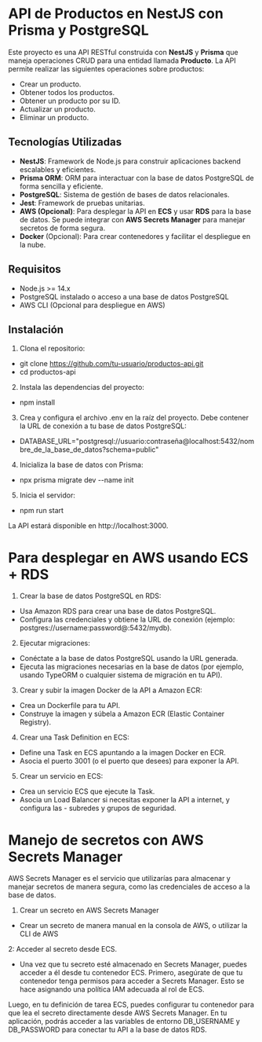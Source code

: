 # API de Productos en NestJS con Prisma y PostgreSQL

Este proyecto es una API RESTful construida con **NestJS** y **Prisma** que maneja operaciones CRUD para una entidad llamada **Producto**. La API permite realizar las siguientes operaciones sobre productos:

- Crear un producto.
- Obtener todos los productos.
- Obtener un producto por su ID.
- Actualizar un producto.
- Eliminar un producto.

## Tecnologías Utilizadas

- **NestJS**: Framework de Node.js para construir aplicaciones backend escalables y eficientes.
- **Prisma ORM**: ORM para interactuar con la base de datos PostgreSQL de forma sencilla y eficiente.
- **PostgreSQL**: Sistema de gestión de bases de datos relacionales.
- **Jest**: Framework de pruebas unitarias.
- **AWS (Opcional)**: Para desplegar la API en **ECS** y usar **RDS** para la base de datos. Se puede integrar con **AWS Secrets Manager** para manejar secretos de forma segura.
- **Docker** (Opcional): Para crear contenedores y facilitar el despliegue en la nube.

## Requisitos

- Node.js >= 14.x
- PostgreSQL instalado o acceso a una base de datos PostgreSQL
- AWS CLI (Opcional para despliegue en AWS)

## Instalación

1. Clona el repositorio:

 -  git clone https://github.com/tu-usuario/productos-api.git
 -  cd productos-api

2. Instala las dependencias del proyecto:

- npm install

3. Crea y configura el archivo .env en la raíz del proyecto. Debe contener la URL de conexión a tu base de datos PostgreSQL:

- DATABASE_URL="postgresql://usuario:contraseña@localhost:5432/nombre_de_la_base_de_datos?schema=public"

4. Inicializa la base de datos con Prisma:

- npx prisma migrate dev --name init

5. Inicia el servidor:

- npm run start

La API estará disponible en http://localhost:3000.

# Para desplegar en AWS usando ECS + RDS
1. Crear la base de datos PostgreSQL en RDS:
- Usa Amazon RDS para crear una base de datos PostgreSQL.
- Configura las credenciales y obtiene la URL de conexión (ejemplo: postgres://username:password@<rds-endpoint>:5432/mydb).
2. Ejecutar migraciones:
- Conéctate a la base de datos PostgreSQL usando la URL generada.
- Ejecuta las migraciones necesarias en la base de datos (por ejemplo, usando TypeORM o cualquier sistema de migración en tu API).
3. Crear y subir la imagen Docker de la API a Amazon ECR:
- Crea un Dockerfile para tu API.
- Construye la imagen y súbela a Amazon ECR (Elastic Container Registry).
4. Crear una Task Definition en ECS:
- Define una Task en ECS apuntando a la imagen Docker en ECR.
- Asocia el puerto 3001 (o el puerto que desees) para exponer la API.
5. Crear un servicio en ECS:
- Crea un servicio ECS que ejecute la Task.
- Asocia un Load Balancer si necesitas exponer la API a internet, y configura las - subredes y grupos de seguridad.

# Manejo de secretos con AWS Secrets Manager

AWS Secrets Manager es el servicio que utilizarías para almacenar y manejar secretos de manera segura, como las credenciales de acceso a la base de datos.

 1. Crear un secreto en AWS Secrets Manager
- Crear un secreto de manera manual en la consola de AWS, o utilizar la CLI de AWS

 2: Acceder al secreto desde ECS.
 - Una vez que tu secreto esté almacenado en Secrets Manager, puedes acceder a él desde tu contenedor ECS. Primero, asegúrate de que tu contenedor tenga permisos para acceder a Secrets Manager. Esto se hace asignando una política IAM adecuada al rol de ECS.

 Luego, en tu definición de tarea ECS, puedes configurar tu contenedor para que lea el secreto directamente desde AWS Secrets Manager. En tu aplicación, podrás acceder a las variables de entorno DB_USERNAME y DB_PASSWORD para conectar tu API a la base de datos RDS.
